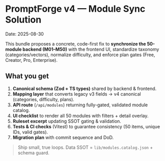 # PromptForge v4 — Module Sync Solution
Date: 2025-08-30

This bundle proposes a concrete, code-first fix to **synchronize the 50-module backend (M01–M50)** with the frontend UI,
standardize taxonomy (categories/vectors), normalize difficulty, and enforce plan gates (Free, Creator, Pro, Enterprise).

## What you get
1) **Canonical schema (Zod + TS types)** shared by backend & frontend.
2) **Mapping layer** that converts legacy v3 fields → v4 canonical (categories, difficulty, plans).
3) **API route** (`/api/modules`) returning fully-gated, validated module catalog.
4) **UI checklist** to render all 50 modules with filters + detail overlay.
5) **Ruleset excerpt** updating SSOT gating & validation.
6) **Tests & CI checks** (Vitest) to guarantee consistency (50 items, unique IDs, valid gates).
7) **Migration plan** with commit sequence and DoD.

> Ship small, true loops. Data SSOT = `lib/modules.catalog.json` + schema guard.
